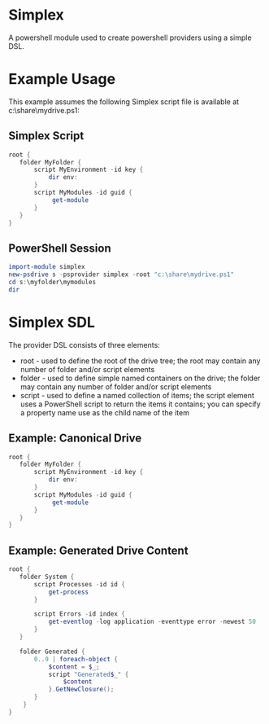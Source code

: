 # Simplex

A powershell module used to create powershell providers using a simple DSL.

# Example Usage

This example assumes the following Simplex script file is available at c:\share\mydrive.ps1:

## Simplex Script

```powershell
root {
   folder MyFolder {
       script MyEnvironment -id key {
           dir env:
	   }
	   script MyModules -id guid {
			get-module
	   }
   }
}
```

## PowerShell Session

```powershell
import-module simplex
new-psdrive s -psprovider simplex -root "c:\share\mydrive.ps1"
cd s:\myfolder\mymodules
dir
```

# Simplex SDL

The provider DSL consists of three elements:

* root - used to define the root of the drive tree; the root may contain any number of folder and/or script elements
* folder - used to define simple named containers on the drive; the folder may contain any number of folder and/or script elements
* script - used to define a named collection of items; the script element uses a PowerShell script to return the items it contains; you can specify a property name use as the child name of the item

## Example: Canonical Drive

```powershell
root {
   folder MyFolder {
       script MyEnvironment -id key {
           dir env:
	   }
	   script MyModules -id guid {
			get-module
	   }
   }
}
```

## Example: Generated Drive Content

```powershell
root {
   folder System {
       script Processes -id id {
           get-process
	   }

	   script Errors -id index {
	       get-eventlog -log application -eventtype error -newest 50
	   }
   }

   folder Generated {
	   0..9 | foreach-object {
           $content = $_;
	       script "Generated$_" {
		       $content
		   }.GetNewClosure();
	   }
	}
}
```

